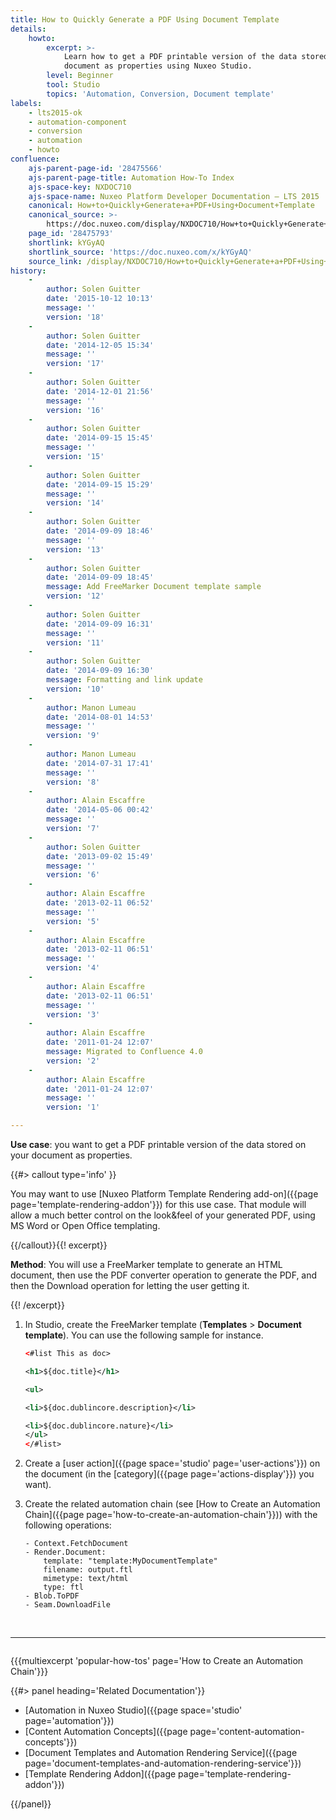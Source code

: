 ```yaml
---
title: How to Quickly Generate a PDF Using Document Template
details:
    howto:
        excerpt: >-
            Learn how to get a PDF printable version of the data stored on your
            document as properties using Nuxeo Studio. 
        level: Beginner
        tool: Studio
        topics: 'Automation, Conversion, Document template'
labels:
    - lts2015-ok
    - automation-component
    - conversion
    - automation
    - howto
confluence:
    ajs-parent-page-id: '28475566'
    ajs-parent-page-title: Automation How-To Index
    ajs-space-key: NXDOC710
    ajs-space-name: Nuxeo Platform Developer Documentation — LTS 2015
    canonical: How+to+Quickly+Generate+a+PDF+Using+Document+Template
    canonical_source: >-
        https://doc.nuxeo.com/display/NXDOC710/How+to+Quickly+Generate+a+PDF+Using+Document+Template
    page_id: '28475793'
    shortlink: kYGyAQ
    shortlink_source: 'https://doc.nuxeo.com/x/kYGyAQ'
    source_link: /display/NXDOC710/How+to+Quickly+Generate+a+PDF+Using+Document+Template
history:
    - 
        author: Solen Guitter
        date: '2015-10-12 10:13'
        message: ''
        version: '18'
    - 
        author: Solen Guitter
        date: '2014-12-05 15:34'
        message: ''
        version: '17'
    - 
        author: Solen Guitter
        date: '2014-12-01 21:56'
        message: ''
        version: '16'
    - 
        author: Solen Guitter
        date: '2014-09-15 15:45'
        message: ''
        version: '15'
    - 
        author: Solen Guitter
        date: '2014-09-15 15:29'
        message: ''
        version: '14'
    - 
        author: Solen Guitter
        date: '2014-09-09 18:46'
        message: ''
        version: '13'
    - 
        author: Solen Guitter
        date: '2014-09-09 18:45'
        message: Add FreeMarker Document template sample
        version: '12'
    - 
        author: Solen Guitter
        date: '2014-09-09 16:31'
        message: ''
        version: '11'
    - 
        author: Solen Guitter
        date: '2014-09-09 16:30'
        message: Formatting and link update
        version: '10'
    - 
        author: Manon Lumeau
        date: '2014-08-01 14:53'
        message: ''
        version: '9'
    - 
        author: Manon Lumeau
        date: '2014-07-31 17:41'
        message: ''
        version: '8'
    - 
        author: Alain Escaffre
        date: '2014-05-06 00:42'
        message: ''
        version: '7'
    - 
        author: Solen Guitter
        date: '2013-09-02 15:49'
        message: ''
        version: '6'
    - 
        author: Alain Escaffre
        date: '2013-02-11 06:52'
        message: ''
        version: '5'
    - 
        author: Alain Escaffre
        date: '2013-02-11 06:51'
        message: ''
        version: '4'
    - 
        author: Alain Escaffre
        date: '2013-02-11 06:51'
        message: ''
        version: '3'
    - 
        author: Alain Escaffre
        date: '2011-01-24 12:07'
        message: Migrated to Confluence 4.0
        version: '2'
    - 
        author: Alain Escaffre
        date: '2011-01-24 12:07'
        message: ''
        version: '1'

---
```

**Use case**: you want to get a PDF printable version of the data stored on your document as properties.

{{#> callout type='info' }}

You may want to use [Nuxeo Platform Template Rendering add-on]({{page page='template-rendering-addon'}}) for this use case. That module will allow a much better control on the look&feel of your generated PDF, using MS Word or Open Office templating.

{{/callout}}{{! excerpt}}

**Method**: You will use a FreeMarker template to generate an HTML document, then use the PDF converter operation to generate the PDF, and then the Download operation for letting the user getting it.

{{! /excerpt}}

1.  In Studio, create the FreeMarker template (**Templates** > **Document template**).
    You can use the following sample for instance.

    ```xml
    <#list This as doc>

    <h1>${doc.title}</h1>

    <ul>

    <li>${doc.dublincore.description}</li>

    <li>${doc.dublincore.nature}</li>
    </ul>
    </#list>
    ```

2.  Create a [user action]({{page space='studio' page='user-actions'}}) on the document (in the [category]({{page page='actions-display'}}) you want).
3.  Create the related automation chain (see [How to Create an Automation Chain]({{page page='how-to-create-an-automation-chain'}})) with the following operations:

    ```
    - Context.FetchDocument
    - Render.Document:
        template: "template:MyDocumentTemplate"
        filename: output.ftl
        mimetype: text/html
        type: ftl
    - Blob.ToPDF
    - Seam.DownloadFile
    ```

&nbsp;

* * *

<div class="row" data-equalizer data-equalize-on="medium"><div class="column medium-6">

{{{multiexcerpt 'popular-how-tos' page='How to Create an Automation Chain'}}}

</div><div class="column medium-6">{{#> panel heading='Related Documentation'}}

*   [Automation in Nuxeo Studio]({{page space='studio' page='automation'}})
*   [Content Automation Concepts]({{page page='content-automation-concepts'}})
*   [Document Templates and Automation Rendering Service]({{page page='document-templates-and-automation-rendering-service'}})
*   [Template Rendering Addon]({{page page='template-rendering-addon'}})

{{/panel}}</div></div>